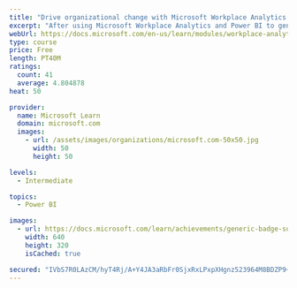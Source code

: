 ```yaml
---
title: "Drive organizational change with Microsoft Workplace Analytics and MyAnalytics"
excerpt: "After using Microsoft Workplace Analytics and Power BI to generate insights about your employees’ work behaviors, you’ll learn about the Microsoft 365 features that can be tools to implement and measure the changes you’ve identified. You’ll learn how to initiate common change practices and what tools and tactics are the most useful."
webUrl: https://docs.microsoft.com/en-us/learn/modules/workplace-analytics-ways-working-action/
type: course
price: Free
length: PT40M
ratings:
  count: 41
  average: 4.804878
heat: 50

provider:
  name: Microsoft Learn
  domain: microsoft.com
  images:
    - url: /assets/images/organizations/microsoft.com-50x50.jpg
      width: 50
      height: 50

levels:
  - Intermediate

topics:
  - Power BI

images:
  - url: https://docs.microsoft.com/learn/achievements/generic-badge-social.png
    width: 640
    height: 320
    isCached: true

secured: "IVbS7R0LAzCM/hyT4Rj/A+Y4JA3aRbFr0SjxRxLPxpXHgnz523964M8BDZP9+YCFj5HbYy21zORdoRJ9Q5jvK/NVavveA/Pgfeu9D3EPNBV5ID3mMiUf6NC3RWUtwg7v2oQq5wRfS+ZI5OgpmKdTkCxvATBruPQMzKvxVb0s6knxMSvFFout9AtB+zHRFia+oqapDgoK+Jv+nindQfCCHOpJ5NHA5cvyzIDx3WS2oWehsXjDyHoHmlMGnC2LWejj/w8lJCOBbAMf+VjlZa0VO0TFjMvacrx6pY8JwDCzZZr3ZYSrBgp+HcsqEElPTuFMl3yTq9sb4kC18GB5m+kBae/AhSPbADV2gcD1CK5Q+K8V+547tYc/x/GMwaOZfqoWc9M1l7qztJHdLXDdbMH1ArLZmpiuD/zo3Zlz7VAudQo=;poAUDK6GLUBVnHx/yAi1Kw=="
---
```


